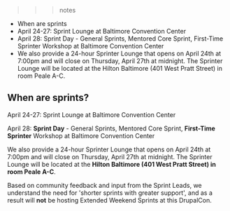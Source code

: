 
>>> notes
 - When are sprints
 - April 24-27: Sprint Lounge at Baltimore Convention Center
 - April 28: Sprint Day - General Sprints, Mentored Core Sprint, First-Time Sprinter Workshop at Baltimore Convention Center
 - We also provide a 24-hour Sprinter Lounge that opens on April 24th at 7:00pm and will close on Thursday, April 27th at midnight. The Sprinter Lounge will be located at the Hilton Baltimore (401 West Pratt Street) in room Peale A-C.

>>>

## When are sprints?

April 24-27: Sprint Lounge at Baltimore Convention Center

April 28: **Sprint Day** - General Sprints, Mentored Core Sprint, **First-Time Sprinter** Workshop at Baltimore Convention Center

We also provide a 24-hour Sprinter Lounge that opens on April 24th at 7:00pm and will close on Thursday, April 27th at midnight. The Sprinter Lounge will be located at the **Hilton Baltimore (401 West Pratt Street) in room Peale A-C**.

Based on community feedback and input from the Sprint Leads, we understand the need for 'shorter sprints with greater support', and as a result will **not** be hosting Extended Weekend Sprints at this DrupalCon.
